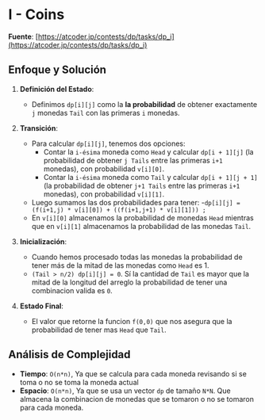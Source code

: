 # I - Coins 
**Fuente**: [https://atcoder.jp/contests/dp/tasks/dp_i](https://atcoder.jp/contests/dp/tasks/dp_i)

## Enfoque y Solución
1. **Definición del Estado**: 
   - Definimos `dp[i][j]` como la **la probabilidad** de obtener exactamente `j` monedas `Tail` con las primeras `i` monedas.  
   
2. **Transición**: 
    - Para calcular `dp[i][j]`, tenemos dos opciones:
       - Contar la `i-ésima` moneda como `Head` y calcular `dp[i + 1][j]` (la probabilidad de obtener `j Tails` entre las primeras `i+1` monedas), con probabilidad `v[i][0]`. 
       - Contar la `i-ésima` moneda como `Tail` y calcular `dp[i + 1][j + 1]` (la probabilidad de obtener `j+1 Tails` entre las primeras `i+1` monedas), con probabilidad `v[i][1]`.
    - Luego sumamos las dos probabilidades para tener:
       -`dp[i][j] = (f(i+1,j) * v[i][0]) + ((f(i+1,j+1) * v[i][1])) ;`
    - En `v[i][0]` almacenamos la probabilidad de monedas `Head` mientras que en `v[i][1]` almacenamos la probabilidad de las monedas `Tail`.

3. **Inicialización**:
   - Cuando hemos procesado todas las monedas la probabilidad de tener más de la mitad de las monedas como `Head` es 1.
   - `(Tail > n/2) dp[i][j] = 0`. Sí la cantidad de `Tail` es mayor que la mitad de  la longitud del arreglo la probabilidad de tener una combinacion valida es `0`.

4. **Estado Final**: 
   - El valor que retorne la funcion `f(0,0)` que nos asegura que la probabilidad de tener mas `Head` que `Tail`.
## Análisis de Complejidad
- **Tiempo**: `O(n*n)`, Ya que se calcula para cada moneda revisando si se toma o no se toma la moneda actual
- **Espacio**: `O(n*n)`, Ya que se usa un vector `dp` de tamaño `N*N`. Que almacena la combinacion de monedas que se tomaron o no se tomaron para cada moneda.


